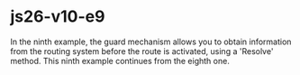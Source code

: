 # js26-v10-e9
In the ninth example, the guard mechanism allows you to obtain information from the routing system before the route is activated, using a 'Resolve' method.
This ninth example continues from the eighth one.

